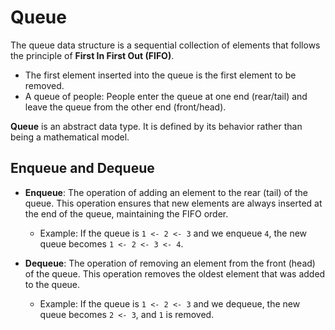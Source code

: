 # Queue

The queue data structure is a sequential collection of elements that follows the principle of **First In First Out (FIFO)**.

- The first element inserted into the queue is the first element to be removed.
- A queue of people: People enter the queue at one end (rear/tail) and leave the queue from the other end (front/head).

**Queue** is an abstract data type. It is defined by its behavior rather than being a mathematical model.

## Enqueue and Dequeue

- **Enqueue**: The operation of adding an element to the rear (tail) of the queue. This operation ensures that new elements are always inserted at the end of the queue, maintaining the FIFO order.

  - Example: If the queue is `1 <- 2 <- 3` and we enqueue `4`, the new queue becomes `1 <- 2 <- 3 <- 4`.

- **Dequeue**: The operation of removing an element from the front (head) of the queue. This operation removes the oldest element that was added to the queue.
  - Example: If the queue is `1 <- 2 <- 3` and we dequeue, the new queue becomes `2 <- 3`, and `1` is removed.
